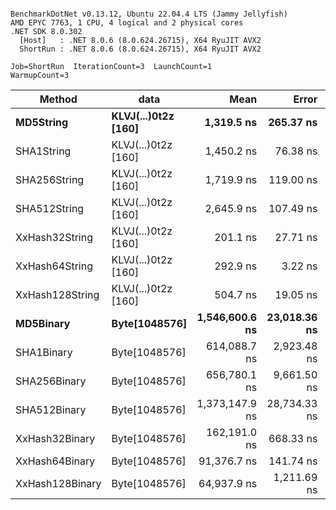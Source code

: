```

BenchmarkDotNet v0.13.12, Ubuntu 22.04.4 LTS (Jammy Jellyfish)
AMD EPYC 7763, 1 CPU, 4 logical and 2 physical cores
.NET SDK 8.0.302
  [Host]   : .NET 8.0.6 (8.0.624.26715), X64 RyuJIT AVX2
  ShortRun : .NET 8.0.6 (8.0.624.26715), X64 RyuJIT AVX2

Job=ShortRun  IterationCount=3  LaunchCount=1  
WarmupCount=3  

```
| Method          | data                | Mean           | Error        | StdDev      | Min            | Max            | Gen0   | Allocated |
|---------------- |-------------------- |---------------:|-------------:|------------:|---------------:|---------------:|-------:|----------:|
| **MD5String**       | **KLVJ(...)0t2z [160]** |     **1,319.5 ns** |    **265.37 ns** |    **14.55 ns** |     **1,310.7 ns** |     **1,336.3 ns** | **0.0134** |    **1128 B** |
| SHA1String      | KLVJ(...)0t2z [160] |     1,450.2 ns |     76.38 ns |     4.19 ns |     1,446.3 ns |     1,454.6 ns | 0.0153 |    1416 B |
| SHA256String    | KLVJ(...)0t2z [160] |     1,719.9 ns |    119.00 ns |     6.52 ns |     1,716.1 ns |     1,727.4 ns | 0.0210 |    1856 B |
| SHA512String    | KLVJ(...)0t2z [160] |     2,645.9 ns |    107.49 ns |     5.89 ns |     2,640.1 ns |     2,651.9 ns | 0.0381 |    3240 B |
| XxHash32String  | KLVJ(...)0t2z [160] |       201.1 ns |     27.71 ns |     1.52 ns |       199.8 ns |       202.8 ns | 0.0069 |     584 B |
| XxHash64String  | KLVJ(...)0t2z [160] |       292.9 ns |      3.22 ns |     0.18 ns |       292.7 ns |       293.1 ns | 0.0086 |     728 B |
| XxHash128String | KLVJ(...)0t2z [160] |       504.7 ns |     19.05 ns |     1.04 ns |       504.0 ns |       505.9 ns | 0.0134 |    1128 B |
| **MD5Binary**       | **Byte[1048576]**       | **1,546,600.6 ns** | **23,018.36 ns** | **1,261.71 ns** | **1,545,337.8 ns** | **1,547,861.3 ns** |      **-** |      **41 B** |
| SHA1Binary      | Byte[1048576]       |   614,088.7 ns |  2,923.48 ns |   160.25 ns |   613,929.4 ns |   614,249.9 ns |      - |      49 B |
| SHA256Binary    | Byte[1048576]       |   656,780.1 ns |  9,661.50 ns |   529.58 ns |   656,342.7 ns |   657,368.9 ns |      - |      57 B |
| SHA512Binary    | Byte[1048576]       | 1,373,147.9 ns | 28,734.33 ns | 1,575.03 ns | 1,371,934.6 ns | 1,374,927.9 ns |      - |      89 B |
| XxHash32Binary  | Byte[1048576]       |   162,191.0 ns |    668.33 ns |    36.63 ns |   162,161.6 ns |   162,232.0 ns |      - |      32 B |
| XxHash64Binary  | Byte[1048576]       |    91,376.7 ns |    141.74 ns |     7.77 ns |    91,367.7 ns |    91,381.9 ns |      - |      32 B |
| XxHash128Binary | Byte[1048576]       |    64,937.9 ns |  1,211.69 ns |    66.42 ns |    64,861.7 ns |    64,983.3 ns |      - |      40 B |
